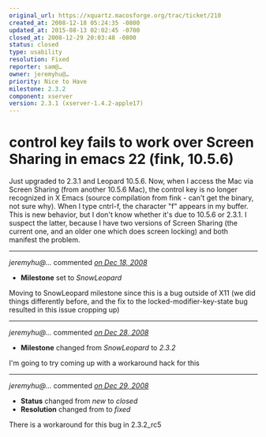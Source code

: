 ```yaml
---
original_url: https://xquartz.macosforge.org/trac/ticket/210
created_at: 2008-12-18 05:24:35 -0800
updated_at: 2015-08-13 02:02:45 -0700
closed_at: 2008-12-29 20:03:48 -0800
status: closed
type: usability
resolution: Fixed
reporter: sam@…
owner: jeremyhu@…
priority: Nice to Have
milestone: 2.3.2
component: xserver
version: 2.3.1 (xserver-1.4.2-apple17)
---
```


control key fails to work over Screen Sharing in emacs 22 (fink, 10.5.6)
========================================================================


Just upgraded to 2.3.1 and Leopard 10.5.6. Now, when I access the Mac via Screen Sharing (from another 10.5.6 Mac), the control key is no longer recognized in X Emacs (source compilation from fink - can't get the binary, not sure why). When I type cntrl-f, the character "f" appears in my buffer. This is new behavior, but I don't know whether it's due to 10.5.6 or 2.3.1. I suspect the latter, because I have two versions of Screen Sharing (the current one, and an older one which does screen locking) and both manifest the problem.



---

*jeremyhu@…* commented *[on Dec 18, 2008](https://xquartz.macosforge.org/trac/ticket/210#comment:1 "December 18, 2008 at 8:49 AM PST")*

-   **Milestone** set to *SnowLeopard*

Moving to SnowLeopard milestone since this is a bug outside of X11 (we did things differently before, and the fix to the locked-modifier-key-state bug resulted in this issue cropping up)



---

*jeremyhu@…* commented *[on Dec 28, 2008](https://xquartz.macosforge.org/trac/ticket/210#comment:2 "December 28, 2008 at 12:47 PM PST")*

-   **Milestone** changed from *SnowLeopard* to *2.3.2*

I'm going to try coming up with a workaround hack for this



---

*jeremyhu@…* commented *[on Dec 29, 2008](https://xquartz.macosforge.org/trac/ticket/210#comment:3 "December 29, 2008 at 8:03 PM PST")*

-   **Status** changed from *new* to *closed*
-   **Resolution** changed from to *fixed*

There is a workaround for this bug in 2.3.2\_rc5



